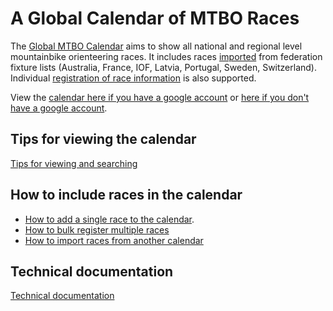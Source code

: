 # A Global Calendar of MTBO Races

The [Global MTBO Calendar](https://calendar.google.com/calendar?cid=Y2t0cHI5cDA4b3IxMmcwODIwZzgza2NlMG9AZ3JvdXAuY2FsZW5kYXIuZ29vZ2xlLmNvbQ)
 aims to show all national and regional level mountainbike orienteering races.
It includes races [imported]((./docs/import.md)) from 
federation fixture lists (Australia, France, IOF, Latvia, Portugal, Sweden, Switzerland).
Individual [registration of race information](./docs/register.md) is also supported.

View the [calendar here if you have a google account](https://calendar.google.com/calendar?cid=Y2t0cHI5cDA4b3IxMmcwODIwZzgza2NlMG9AZ3JvdXAuY2FsZW5kYXIuZ29vZ2xlLmNvbQ)
or [here if you don't have a google account](https://calendar.google.com/calendar/embed?src=cktpr9p08or12g0820g83kce0o%40group.calendar.google.com).

## Tips for viewing the calendar
[Tips for viewing and searching](./docs/view.md)

## How to include races in the calendar
* [How to add a single race to the calendar](./docs/register.md).
* [How to bulk register multiple races](./docs/bulk.md)
* [How to import races from another calendar](./docs/import.md)

## Technical documentation
[Technical documentation](./docs/technical.md)





